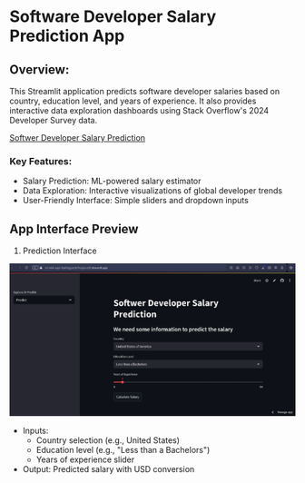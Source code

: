 # Software Developer Salary Prediction App
## Overview:
This Streamlit application predicts software developer salaries based on country, education level, and years of experience. It also provides interactive data exploration dashboards using Stack Overflow's 2024 Developer Survey data.

[Softwer Developer Salary Prediction](https://ml-web-app-dzefxzjgce2krfmyqma3tl.streamlit.app)

### Key Features:
- Salary Prediction: ML-powered salary estimator
- Data Exploration: Interactive visualizations of global developer trends
- User-Friendly Interface: Simple sliders and dropdown inputs

## App Interface Preview
1. Prediction Interface

![](predict.PNG)

- Inputs:
  - Country selection (e.g., United States)
  - Education level (e.g., "Less than a Bachelors")
  - Years of experience slider
- Output: Predicted salary with USD conversion
